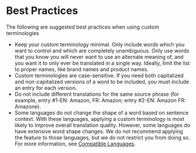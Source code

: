 # Best Practices<a name="ct-best-practices"></a>

The following are suggested best practices when using custom terminologies
+ Keep your custom terminology minimal\. Only include words which you want to control and which are completely unambiguous\. Only use words that you know you will never want to use an alternate meaning of, and you want it to only ever be translated in a single way\. Ideally, limit the list to proper names, like brand names and product names\.
+ Custom terminologies are case\-sensitive\. If you need both capitalized and non\-capitalized versions of a word to be included, you must include an entry for each version\.
+ Do not include different translations for the same source phrase \(for example, entry \#1\-EN: Amazon, FR: Amazon; entry \#2\-EN: Amazon FR: Amazone\)\. 
+ Some languages do not change the shape of a word based on sentence context\. With these languages, applying a custom terminology is most likely to improve overall translation quality\. However, some languages do have extensive word shape changes\. We do not recommend applying the feature to those languages, but we do not restrict you from doing so\. For more information, see [Compatible Languages](permissible-language-pairs.md)\.